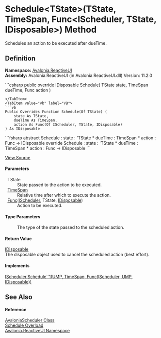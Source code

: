 # Schedule&lt;TState&gt;(TState, TimeSpan, Func&lt;IScheduler, TState, IDisposable&gt;) Method


Schedules an action to be executed after dueTime.



## Definition
**Namespace:** <a href="N_Avalonia_ReactiveUI">Avalonia.ReactiveUI</a>  
**Assembly:** Avalonia.ReactiveUI (in Avalonia.ReactiveUI.dll) Version: 11.2.0

<Tabs groupId="api-code-preview">
<TabItem value="csharp" label="C#">
```csharp
public override IDisposable Schedule<TState>(
	TState state,
	TimeSpan dueTime,
	Func<IScheduler, TState, IDisposable> action
)

```
</TabItem>
<TabItem value="vb" label="VB">
```vb
Public Overrides Function Schedule(Of TState) ( 
	state As TState,
	dueTime As TimeSpan,
	action As Func(Of IScheduler, TState, IDisposable)
) As IDisposable
```
</TabItem>
<TabItem value="fsharp" label="F#">
```fsharp
abstract Schedule : 
        state : 'TState * 
        dueTime : TimeSpan * 
        action : Func<IScheduler, 'TState, IDisposable> -> IDisposable 
override Schedule : 
        state : 'TState * 
        dueTime : TimeSpan * 
        action : Func<IScheduler, 'TState, IDisposable> -> IDisposable 
```
</TabItem>
</Tabs>



<a href="https://github.com/AvaloniaUI/Avalonia/tree/master/src/Avalonia.ReactiveUI/AvaloniaScheduler.cs#L57" title="View the source code">View Source</a>



#### Parameters
<dl><dt>  TState</dt><dd>State passed to the action to be executed.</dd><dt>  <a href="https://learn.microsoft.com/dotnet/api/system.timespan" target="_blank" rel="noopener noreferrer">TimeSpan</a></dt><dd>Relative time after which to execute the action.</dd><dt>  <a href="https://learn.microsoft.com/dotnet/api/system.func-3" target="_blank" rel="noopener noreferrer">Func</a>(<a href="https://learn.microsoft.com/dotnet/api/system.reactive.concurrency.ischeduler" target="_blank" rel="noopener noreferrer">IScheduler</a>, TState, <a href="https://learn.microsoft.com/dotnet/api/system.idisposable" target="_blank" rel="noopener noreferrer">IDisposable</a>)</dt><dd>Action to be executed.</dd></dl>

#### Type Parameters
<dl><dt /><dd>The type of the state passed to the scheduled action.</dd></dl>

#### Return Value
<a href="https://learn.microsoft.com/dotnet/api/system.idisposable" target="_blank" rel="noopener noreferrer">IDisposable</a>  
The disposable object used to cancel the scheduled action (best effort).

#### Implements
<a href="https://learn.microsoft.com/dotnet/api/system.reactive.concurrency.ischeduler.schedule" target="_blank" rel="noopener noreferrer">IScheduler.Schedule``1(UMP, TimeSpan, Func(IScheduler, UMP, IDisposable))</a>  


## See Also


#### Reference
<a href="T_Avalonia_ReactiveUI_AvaloniaScheduler">AvaloniaScheduler Class</a>  
<a href="Overload_Avalonia_ReactiveUI_AvaloniaScheduler_Schedule">Schedule Overload</a>  
<a href="N_Avalonia_ReactiveUI">Avalonia.ReactiveUI Namespace</a>  


